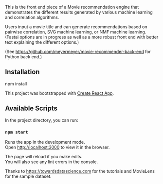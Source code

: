 This is the front end piece of a Movie recommendation engine that demonstrates the different results generated by various machine learning and correlation algorithms.

Users input a movie title and can generate recommendations based on pairwise correlation, SVG machine learning, or NMF machine learning. (Fastai options are in progress as well as a more robust front end with better text explaining the different options.)

(See https://github.com/meyermeyer/movie-recommender-back-end for Python back end.)

## Installation
  npm install
  
This project was bootstrapped with [Create React App](https://github.com/facebook/create-react-app).

## Available Scripts

In the project directory, you can run:

### `npm start`

Runs the app in the development mode.<br>
Open [http://localhost:3000](http://localhost:3000) to view it in the browser.

The page will reload if you make edits.<br>
You will also see any lint errors in the console.

Thanks to https://towardsdatascience.com for the tutorials and MovieLens for the sample dataset.
